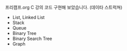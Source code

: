 프리캠프.org C 강의 코드 구현해 보았습니다. (데이타 스트럭쳐)

- List, Linked List
- Stack
- Queue
- Binary Tree
- Binary Search Tree
- Graph
